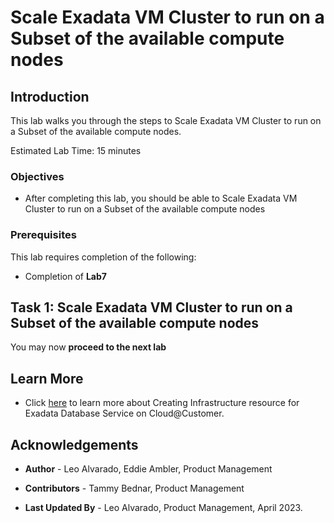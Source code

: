 


# Scale Exadata VM Cluster to run on a Subset of the available compute nodes


## Introduction

This lab walks you through the steps to Scale Exadata VM Cluster to run on a Subset of the available compute nodes.

Estimated Lab Time: 15 minutes

<!-- Watch the video below for a quick walk-through of the lab.
[Create an Exadata Database Service on Cloud@Customer Infrastructure](youtube:DCrivNA5bs8)
-->
### Objectives

-   After completing this lab, you should be able to Scale Exadata VM Cluster to run on a Subset of the available compute nodes

### Prerequisites

This lab requires completion of the following:

* Completion of **Lab7**

## Task 1: Scale Exadata VM Cluster to run on a Subset of the available compute nodes 




You may now **proceed to the next lab**

## Learn More

* Click [here](https://docs.oracle.com/en/engineered-systems/exadata-cloud-at-customer/ecccm/ecc-provisioning.html#GUID-4CB5B5E1-E853-4CA2-B43D-54CD18A8F28A) to learn more about Creating Infrastructure resource for Exadata Database Service on Cloud@Customer.

## Acknowledgements

* **Author** - Leo Alvarado, Eddie Ambler, Product Management

* **Contributors** - Tammy Bednar, Product Management

* **Last Updated By** - Leo Alvarado, Product Management, April 2023.
